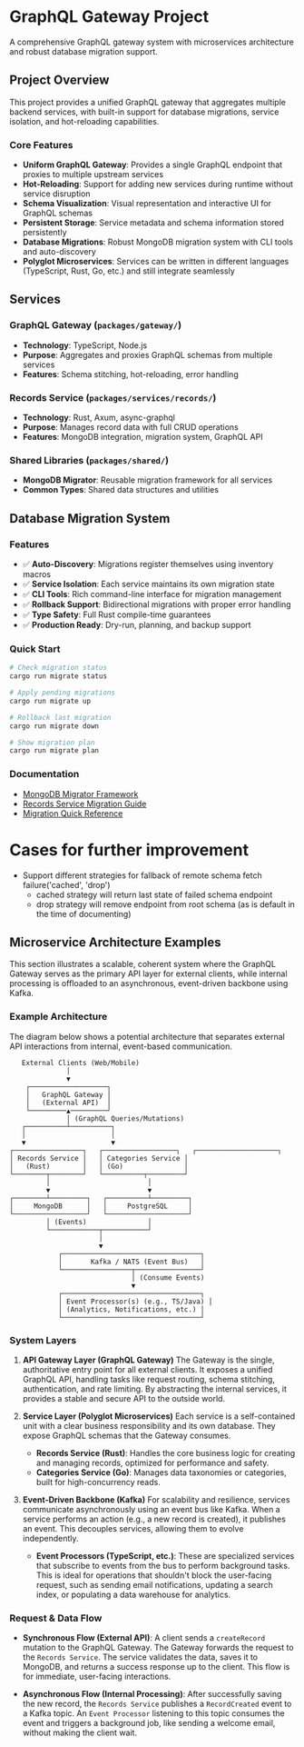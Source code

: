 
# GraphQL Gateway Project

A comprehensive GraphQL gateway system with microservices architecture and robust database migration support.

## Project Overview

This project provides a unified GraphQL gateway that aggregates multiple backend services, with built-in support for database migrations, service isolation, and hot-reloading capabilities.

### Core Features

- **Uniform GraphQL Gateway**: Provides a single GraphQL endpoint that proxies to multiple upstream services
- **Hot-Reloading**: Support for adding new services during runtime without service disruption
- **Schema Visualization**: Visual representation and interactive UI for GraphQL schemas
- **Persistent Storage**: Service metadata and schema information stored persistently
- **Database Migrations**: Robust MongoDB migration system with CLI tools and auto-discovery
- **Polyglot Microservices**: Services can be written in different languages (TypeScript, Rust, Go, etc.) and still integrate seamlessly

## Services

### GraphQL Gateway (`packages/gateway/`)
- **Technology**: TypeScript, Node.js
- **Purpose**: Aggregates and proxies GraphQL schemas from multiple services
- **Features**: Schema stitching, hot-reloading, error handling

### Records Service (`packages/services/records/`)
- **Technology**: Rust, Axum, async-graphql
- **Purpose**: Manages record data with full CRUD operations
- **Features**: MongoDB integration, migration system, GraphQL API

### Shared Libraries (`packages/shared/`)
- **MongoDB Migrator**: Reusable migration framework for all services
- **Common Types**: Shared data structures and utilities

## Database Migration System

### Features
- ✅ **Auto-Discovery**: Migrations register themselves using inventory macros
- ✅ **Service Isolation**: Each service maintains its own migration state
- ✅ **CLI Tools**: Rich command-line interface for migration management
- ✅ **Rollback Support**: Bidirectional migrations with proper error handling
- ✅ **Type Safety**: Full Rust compile-time guarantees
- ✅ **Production Ready**: Dry-run, planning, and backup support

### Quick Start
```bash
# Check migration status
cargo run migrate status

# Apply pending migrations
cargo run migrate up

# Rollback last migration
cargo run migrate down

# Show migration plan
cargo run migrate plan
```

### Documentation
- [MongoDB Migrator Framework](packages/shared/mongodb-migrator/README.md)
- [Records Service Migration Guide](packages/services/records/MIGRATION_GUIDE.md)
- [Migration Quick Reference](packages/services/records/MIGRATION_QUICK_REFERENCE.md)

# Cases for further improvement

- Support different strategies for fallback of remote schema fetch failure('cached', 'drop')
  - cached strategy will return last state of failed schema endpoint
  - drop strategy will remove endpoint from root schema (as is default in the time of documenting)

## Microservice Architecture Examples

This section illustrates a scalable, coherent system where the GraphQL Gateway serves as the primary API layer for external clients, while internal processing is offloaded to an asynchronous, event-driven backbone using Kafka.

### Example Architecture

The diagram below shows a potential architecture that separates external API interactions from internal, event-based communication.

```
   External Clients (Web/Mobile)
              │
              ▼
    ┌───────────────────┐
    │   GraphQL Gateway │
    │   (External API)  │
    └─────────▲─────────┘
              │ (GraphQL Queries/Mutations)
   ┌──────────┴──────────┐
   │                     │
   ▼                     ▼
┌─────────────────┐   ┌──────────────────┐   ┌────────────────────┐
│ Records Service │   │ Categories Service │
│   (Rust)        │   │ (Go)               │
└────────┬────────┘   └──────────┬─────────┘
         │                        │
         ▼                        ▼
┌────────┴─────────┐   ┌──────────┴─────────┐
│     MongoDB      │   │     PostgreSQL     │
└──────────────────┘   └────────────────────┘
         │ (Events)               │
         └────────────┬───────────┘
                      │
                      ▼
            ┌──────────────────────────────────┐
            │       Kafka / NATS (Event Bus)   │
            └─────────────────┬────────────────┘
                              │ (Consume Events)
                              ▼
            ┌──────────────────────────────────┐
            │ Event Processor(s) (e.g., TS/Java) │
            │ (Analytics, Notifications, etc.) │
            └──────────────────────────────────┘
```

### System Layers

1.  **API Gateway Layer (GraphQL Gateway)**
    The Gateway is the single, authoritative entry point for all external clients. It exposes a unified GraphQL API, handling tasks like request routing, schema stitching, authentication, and rate limiting. By abstracting the internal services, it provides a stable and secure API to the outside world.

2.  **Service Layer (Polyglot Microservices)**
    Each service is a self-contained unit with a clear business responsibility and its own database. They expose GraphQL schemas that the Gateway consumes.
    -   **Records Service (Rust)**: Handles the core business logic for creating and managing records, optimized for performance and safety.
    -   **Categories Service (Go)**: Manages data taxonomies or categories, built for high-concurrency reads.

3.  **Event-Driven Backbone (Kafka)**
    For scalability and resilience, services communicate asynchronously using an event bus like Kafka. When a service performs an action (e.g., a new record is created), it publishes an event. This decouples services, allowing them to evolve independently.
    -   **Event Processors (TypeScript, etc.)**: These are specialized services that subscribe to events from the bus to perform background tasks. This is ideal for operations that shouldn't block the user-facing request, such as sending email notifications, updating a search index, or populating a data warehouse for analytics.

### Request & Data Flow

-   **Synchronous Flow (External API)**: A client sends a `createRecord` mutation to the GraphQL Gateway. The Gateway forwards the request to the `Records Service`. The service validates the data, saves it to MongoDB, and returns a success response up to the client. This flow is for immediate, user-facing interactions.

-   **Asynchronous Flow (Internal Processing)**: After successfully saving the new record, the `Records Service` publishes a `RecordCreated` event to a Kafka topic. An `Event Processor` listening to this topic consumes the event and triggers a background job, like sending a welcome email, without making the client wait.
